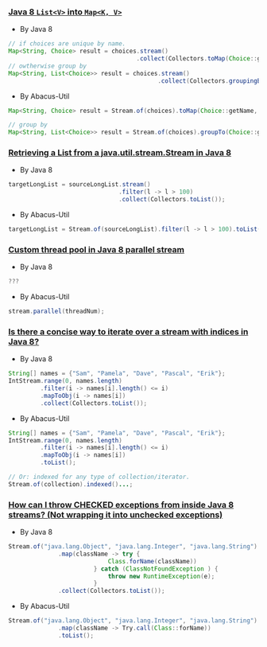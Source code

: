 
### [Java 8 `List<V>` into `Map<K, V>`](https://stackoverflow.com/questions/20363719/java-8-listv-into-mapk-v)

* By Java 8
```java
// if choices are unique by name.
Map<String, Choice> result = choices.stream()
                                    .collect(Collectors.toMap(Choice::getName, Function.identity()));
// owtherwise group by
Map<String, List<Choice>> result = choices.stream()
                                          .collect(Collectors.groupingBy(Choice::getName));
```
* By Abacus-Util
```java
Map<String, Choice> result = Stream.of(choices).toMap(Choice::getName, Fn.identity());

// group by
Map<String, List<Choice>> result = Stream.of(choices).groupTo(Choice::getName);
```

### [Retrieving a List from a java.util.stream.Stream in Java 8](https://stackoverflow.com/questions/14830313/retrieving-a-list-from-a-java-util-stream-stream-in-java-8)

* By Java 8
```java
targetLongList = sourceLongList.stream()
                               .filter(l -> l > 100)
                               .collect(Collectors.toList());
```

* By Abacus-Util
```java
targetLongList = Stream.of(sourceLongList).filter(l -> l > 100).toList();
```

### [Custom thread pool in Java 8 parallel stream](https://stackoverflow.com/questions/21163108/custom-thread-pool-in-java-8-parallel-stream)

* By Java 8
```java
???
```

* By Abacus-Util
```java
stream.parallel(threadNum);
```

### [Is there a concise way to iterate over a stream with indices in Java 8?](https://stackoverflow.com/questions/18552005/is-there-a-concise-way-to-iterate-over-a-stream-with-indices-in-java-8)

* By Java 8
```java
String[] names = {"Sam", "Pamela", "Dave", "Pascal", "Erik"};
IntStream.range(0, names.length)
         .filter(i -> names[i].length() <= i)
         .mapToObj(i -> names[i])
         .collect(Collectors.toList());
```

* By Abacus-Util
```java
String[] names = {"Sam", "Pamela", "Dave", "Pascal", "Erik"};
IntStream.range(0, names.length)
         .filter(i -> names[i].length() <= i)
         .mapToObj(i -> names[i])
         .toList();

// Or: indexed for any type of collection/iterator.
Stream.of(collection).indexed()...;
```
### [How can I throw CHECKED exceptions from inside Java 8 streams? (Not wrapping it into unchecked exceptions)](https://stackoverflow.com/questions/27644361/how-can-i-throw-checked-exceptions-from-inside-java-8-streams-not-wrapping-it)

* By Java 8
```java
Stream.of("java.lang.Object", "java.lang.Integer", "java.lang.String")
              .map(className -> try {
                            Class.forName(className))
                        } catch (ClassNotFoundException ) {
                            throw new RuntimeException(e);
                        }
              .collect(Collectors.toList());
```

* By Abacus-Util
```java
Stream.of("java.lang.Object", "java.lang.Integer", "java.lang.String")
              .map(className -> Try.call(Class::forName))
              .toList();
```

